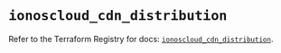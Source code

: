 # `ionoscloud_cdn_distribution`

Refer to the Terraform Registry for docs: [`ionoscloud_cdn_distribution`](https://registry.terraform.io/providers/ionos-cloud/ionoscloud/6.6.3/docs/resources/cdn_distribution).
